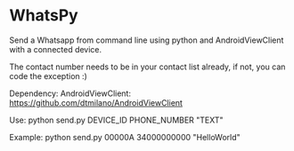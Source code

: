 # WhatsPy
Send a Whatsapp from command line using python and AndroidViewClient with a connected device.

The contact number needs to be in your contact list already, if not, you can code the exception :)

Dependency:
AndroidViewClient: https://github.com/dtmilano/AndroidViewClient

Use:
python send.py DEVICE_ID PHONE_NUMBER "TEXT"

Example:
python send.py 00000A 34000000000 "HelloWorld"

